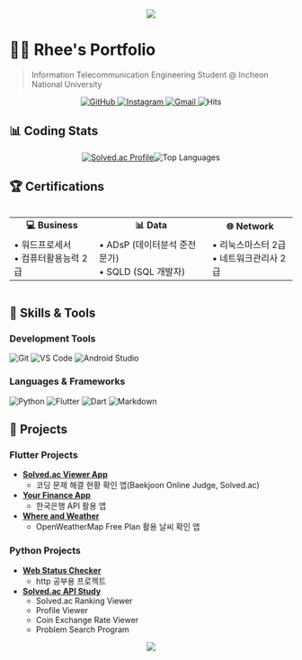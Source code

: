 <div align="center">
  <img src="https://capsule-render.vercel.app/api?type=waving&height=250&text=Welcome%20to%20Rhee's%20Portfolio&fontSize=50&fontColor=ffffff&fontAlignY=40&color=gradient&customColorList=0,2,2,5,30&animation=twinkling" />
</div>

# 👨‍💻 Rhee's Portfolio
> Information Telecommunication Engineering Student @ Incheon National University

<div align="center">
  <a href="https://github.com/roypower6?tab=repositories">
    <img src="https://img.shields.io/badge/GitHub-181717?style=for-the-badge&logo=GitHub&logoColor=white" alt="GitHub">
  </a>
  <a href="https://www.instagram.com/seunggi860/">
    <img src="https://img.shields.io/badge/Instagram-E4405F?style=for-the-badge&logo=Instagram&logoColor=white" alt="Instagram">
  </a>
  <a href="mailto:roy040707@gmail.com">
    <img src="https://img.shields.io/badge/Gmail-EA4335?style=for-the-badge&logo=Gmail&logoColor=white" alt="Gmail">
  </a>
  <img src="https://hits.seeyoufarm.com/api/count/incr/badge.svg?url=https%3A%2F%2Froypower6.github.io&count_bg=%231AD13B&title_bg=%23555555&icon=&icon_color=%23E7E7E7&title=visitors&edge_flat=false" alt="Hits">
</div>

## 📊 Coding Stats

<div style="display: flex; justify-content: center; align-items: center;">
  <a href="https://solved.ac/roy6924">
    <img src="http://mazassumnida.wtf/api/v2/generate_badge?boj=roy6924" alt="Solved.ac Profile">
  </a>
  
  <img src="https://github-readme-stats.vercel.app/api/top-langs/?username=roypower6&layout=compact&theme=tokyonight" alt="Top Languages">
</div>


## 🏆 Certifications

<div style="display: flex; justify-content: center;">
  <table>
    <tr>
      <td align="center"><b>💻 Business</b></td>
      <td align="center"><b>📊 Data</b></td>
      <td align="center"><b>🌐 Network</b></td>
    </tr>
    <tr>
      <td >
        • 워드프로세서<br>
        • 컴퓨터활용능력 2급
      </td>
      <td>
        • ADsP (데이터분석 준전문가)<br>
        • SQLD (SQL 개발자)
      </td>
      <td>
        • 리눅스마스터 2급<br>
        • 네트워크관리사 2급
      </td>
    </tr>
  </table>
</div>

## 💪 Skills & Tools

### Development Tools
![Git](https://img.shields.io/badge/Git-F05032?style=for-the-badge&logo=Git&logoColor=white)
![VS Code](https://img.shields.io/badge/VS%20Code-007ACC?style=for-the-badge&logo=Visual%20Studio%20Code&logoColor=white)
![Android Studio](https://img.shields.io/badge/Android%20Studio-3DDC84?style=for-the-badge&logo=Android%20Studio&logoColor=white)

### Languages & Frameworks
![Python](https://img.shields.io/badge/Python-3776AB?style=for-the-badge&logo=Python&logoColor=white)
![Flutter](https://img.shields.io/badge/Flutter-02569B?style=for-the-badge&logo=Flutter&logoColor=white)
![Dart](https://img.shields.io/badge/Dart-0175C2?style=for-the-badge&logo=Dart&logoColor=white)
![Markdown](https://img.shields.io/badge/Markdown-000000?style=for-the-badge&logo=Markdown&logoColor=white)

## 🚀 Projects

### Flutter Projects
- **[Solved.ac Viewer App](https://github.com/roypower6/Solved.ac-Viewer)**
  - 코딩 문제 해결 현황 확인 앱(Baekjoon Online Judge, Solved.ac)
- **[Your Finance App](https://github.com/roypower6/your_finance)**
  - 한국은행 API 활용 앱
- **[Where and Weather](https://github.com/roypower6/Where-and-Weather)**
  - OpenWeatherMap Free Plan 활용 날씨 확인 앱

### Python Projects
- **[Web Status Checker](https://github.com/roypower6/NomadCoder-Python-Lecture/blob/main/URL_Checker.py)**
  - http 공부용 프로젝트
- **[Solved.ac API Study](https://github.com/roypower6/Solved.ac-API-Study)**
  - Solved.ac Ranking Viewer
  - Profile Viewer
  - Coin Exchange Rate Viewer
  - Problem Search Program




<div align="center">
  <img src="https://capsule-render.vercel.app/api?type=waving&height=150&section=footer&color=gradient&customColorList=0,2,2,5,30" />
</div>